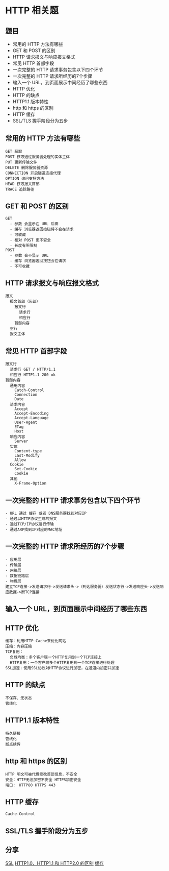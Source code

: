 # HTTP 相关题

## 题目
- 常用的 HTTP 方法有哪些
- GET 和 POST 的区别
- HTTP 请求报文与响应报文格式
- 常见 HTTP 首部字段
- 一次完整的 HTTP 请求事务包含以下四个环节
- 一次完整的 HTTP 请求所经历的7个步骤
- 输入一个 URL，到页面展示中间经历了哪些东西
- HTTP 优化
- HTTP 的缺点
- HTTP1.1 版本特性
- http 和 https 的区别
- HTTP 缓存
- SSL/TLS 握手阶段分为五步

## 常用的 HTTP 方法有哪些
```
GET 获取
POST 获取通过服务器处理的实体主体
PUT 更新传输文件
DELETE 删除服务器资源
CONNECTION 开启隧道连接代理
OPTION 询问支持方法
HEAD 获取报文首部
TRACE 追踪路径
```

## GET 和 POST 的区别
```
GET
  - 参数 会显示在 URL 后面
  - 缓存 浏览器返回按钮将不会在请求
  - 可收藏
  - 相对 POST 更不安全
  - 长度有所限制
POST
  - 参数 会不显示 URL
  - 缓存 浏览器返回按钮会在请求
  - 不可收藏

```
## HTTP 请求报文与响应报文格式
```
报文
  报文首部（头部）
    报文行
      请求行
      相应行
    首部内容
  空行
  报文主体

```
## 常见 HTTP 首部字段
```
报文行
  请求行 GET / HTTP/1.1
  相应行 HTTP1.1 200 ok
首部内容
  通用内容
    Catch-Control
    Connection
    Date
  请求内容
    Accept
    Accept-Encoding
    Accept-Language
    User-Agent
    ETag
    Host
  响应内容
    Server
  实体
    Content-type
    Last-Modify
    Allow
  Cookie
    Set-Cookie
    Cookie
  其他
    X-Frame-Option
```

## 一次完整的 HTTP 请求事务包含以下四个环节
```
- URL 通过 缓存 或者 DNS服务器找到对应IP
- 通过以HTTP协议生成的报文
- 通过TCP/IP协议进行传输
- 通过ARP找到IP对应的MAC地址
```

## 一次完整的 HTTP 请求所经历的7个步骤
```
- 应用层
- 传输层
- 网络层
- 数据链路层
- 物理层
建立TCP连接->发送请求行->发送请求头->（到达服务器）发送状态行->发送响应头->发送响应数据->断TCP连接

```
## 输入一个 URL，到页面展示中间经历了哪些东西
## HTTP 优化
```
缓存：利用HTTP Cache来优化网站
压缩：内容压缩
TCP复用：
  负载均衡：多个客户端一个HTTP复用到一个TCP连接上
  HTTP复用：一个客户端多个HTTP复用到一个TCP连接进行处理
SSL加速：使用SSL协议对HTTP协议进行加密，在通道内加密并加速
```

## HTTP 的缺点
```
不保存、无状态
管线化
```

## HTTP1.1 版本特性
```
持久链接
管线化
断点续传
```

## http 和 https 的区别
```
HTTP 明文可被代理修改首部信息，不安全
安全：HTTP无法加密不安全 HTTPS加密安全
端口： HTTP80 HTTPS 443
```

## HTTP 缓存
```
Cache-Control
```
## SSL/TLS 握手阶段分为五步

## 分享
[SSL](http://www.ruanyifeng.com/blog/2014/09/illustration-ssl.html)
[HTTP1.0、HTTP1.1 和 HTTP2.0 的区别](https://mp.weixin.qq.com/s/GICbiyJpINrHZ41u_4zT-A?)
[缓存](https://juejin.im/post/5b3c87386fb9a04f9a5cb037)
